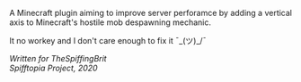 A Minecraft plugin aiming to improve server perforamce by adding a vertical axis to Minecraft's hostile mob despawning mechanic.  

It no workey and I don't care enough to fix it ¯\_(ツ)_/¯

*Written for TheSpiffingBrit*  
*Spifftopia Project, 2020*
